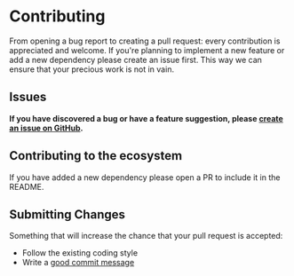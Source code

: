 # Contributing

From opening a bug report to creating a pull request: every contribution is
appreciated and welcome. If you're planning to implement a new feature or add a new
dependency please create an issue first. This way we can ensure that your precious
work is not in vain.

## Issues

**If you have discovered a bug or have a feature suggestion, please [create an issue on GitHub](https://github.com/mikeguta/macup/issues/new).**


## Contributing to the ecosystem

If you have added a new dependency please open a PR to include it in the README.

## Submitting Changes

Something that will increase the chance that your pull request is accepted:

* Follow the existing coding style
* Write a [good commit message](http://tbaggery.com/2008/04/19/a-note-about-git-commit-messages.html)
